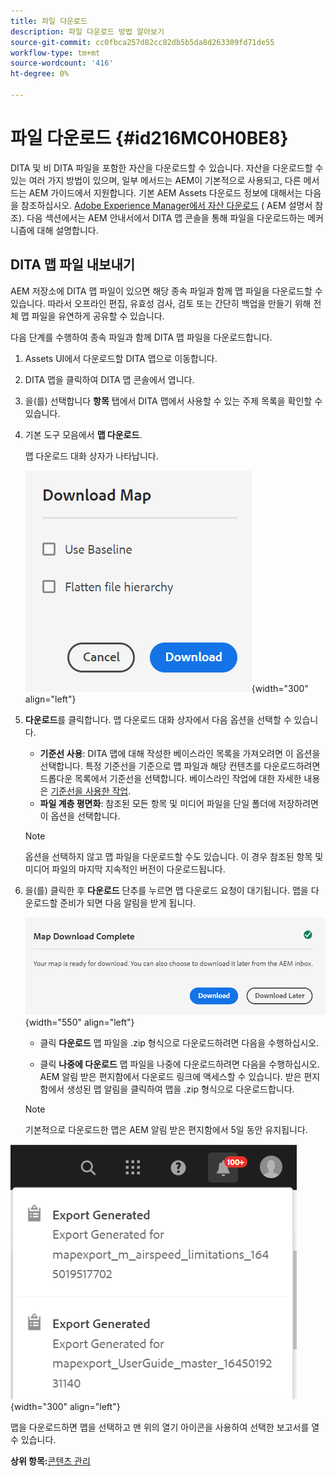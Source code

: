 ```yaml
---
title: 파일 다운로드
description: 파일 다운로드 방법 알아보기
source-git-commit: cc0fbca257d82cc82db5b5da8d263309fd71de55
workflow-type: tm+mt
source-wordcount: '416'
ht-degree: 0%

---
```



# 파일 다운로드 {#id216MC0H0BE8}

DITA 및 비 DITA 파일을 포함한 자산을 다운로드할 수 있습니다. 자산을 다운로드할 수 있는 여러 가지 방법이 있으며, 일부 메서드는 AEM이 기본적으로 사용되고, 다른 메서드는 AEM 가이드에서 지원합니다. 기본 AEM Assets 다운로드 정보에 대해서는 다음을 참조하십시오. [Adobe Experience Manager에서 자산 다운로드](https://experienceleague.adobe.com/docs/experience-manager-cloud-service/assets/manage/download-assets-from-aem.html) ( AEM 설명서 참조). 다음 섹션에서는 AEM 안내서에서 DITA 맵 콘솔을 통해 파일을 다운로드하는 메커니즘에 대해 설명합니다.

## DITA 맵 파일 내보내기

AEM 저장소에 DITA 맵 파일이 있으면 해당 종속 파일과 함께 맵 파일을 다운로드할 수 있습니다. 따라서 오프라인 편집, 유효성 검사, 검토 또는 간단히 백업을 만들기 위해 전체 맵 파일을 유연하게 공유할 수 있습니다.

다음 단계를 수행하여 종속 파일과 함께 DITA 맵 파일을 다운로드합니다.

1. Assets UI에서 다운로드할 DITA 맵으로 이동합니다.

1. DITA 맵을 클릭하여 DITA 맵 콘솔에서 엽니다.

1. 을(를) 선택합니다 **항목** 탭에서 DITA 맵에서 사용할 수 있는 주제 목록을 확인할 수 있습니다.

1. 기본 도구 모음에서 **맵 다운로드**.

   맵 다운로드 대화 상자가 나타납니다.

   ![](images/download-map.png){width="300" align="left"}

1. **다운로드**&#x200B;를 클릭합니다. 맵 다운로드 대화 상자에서 다음 옵션을 선택할 수 있습니다.

   - **기준선 사용**: DITA 맵에 대해 작성한 베이스라인 목록을 가져오려면 이 옵션을 선택합니다. 특정 기준선을 기준으로 맵 파일과 해당 컨텐츠를 다운로드하려면 드롭다운 목록에서 기준선을 선택합니다. 베이스라인 작업에 대한 자세한 내용은 [기준선을 사용한 작업](generate-output-use-baseline-for-publishing.md#).
   - **파일 계층 평면화**: 참조된 모든 항목 및 미디어 파일을 단일 폴더에 저장하려면 이 옵션을 선택합니다.

   >[!NOTE]
   >
   > 옵션을 선택하지 않고 맵 파일을 다운로드할 수도 있습니다. 이 경우 참조된 항목 및 미디어 파일의 마지막 지속적인 버전이 다운로드됩니다.

1. 을(를) 클릭한 후 **다운로드** 단추를 누르면 맵 다운로드 요청이 대기됩니다. 맵을 다운로드할 준비가 되면 다음 알림을 받게 됩니다.

   ![](images/download-map-prompt.png){width="550" align="left"}

   - 클릭 **다운로드** 맵 파일을 .zip 형식으로 다운로드하려면 다음을 수행하십시오.

   - 클릭 **나중에 다운로드** 맵 파일을 나중에 다운로드하려면 다음을 수행하십시오. AEM 알림 받은 편지함에서 다운로드 링크에 액세스할 수 있습니다. 받은 편지함에서 생성된 맵 알림을 클릭하여 맵을 .zip 형식으로 다운로드합니다.
   >[!NOTE]
   >
   > 기본적으로 다운로드한 맵은 AEM 알림 받은 편지함에서 5일 동안 유지됩니다.

![](images/download-map-inbox.png){width="300" align="left"}

맵을 다운로드하면 맵을 선택하고 맨 위의 열기 아이콘을 사용하여 선택한 보고서를 열 수 있습니다.

**상위 항목:**[&#x200B;콘텐츠 관리](authoring.md)

